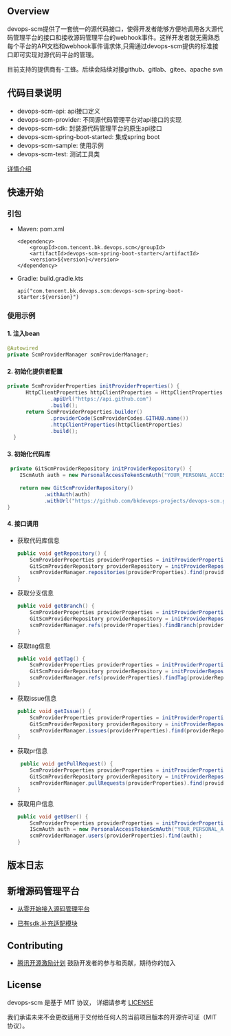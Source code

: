 ## Overview
devops-scm提供了一套统一的源代码接口，使得开发者能够方便地调用各大源代码管理平台的接口和接收源码管理平台的webhook事件。这样开发者就无需熟悉每个平台的API文档和webhook事件请求体,只需通过devops-scm提供的标准接口即可实现对源代码平台的管理。

目前支持的提供商有-工蜂。后续会陆续对接github、gitlab、gitee、apache svn

## 代码目录说明
- devops-scm-api: api接口定义
- devops-scm-provider: 不同源代码管理平台对api接口的实现
- devops-scm-sdk: 封装源代码管理平台的原生api接口
- devops-scm-spring-boot-started: 集成spring boot
- devops-scm-sample: 使用示例
- devops-scm-test: 测试工具类

[详情介绍](./doc/PROJECT_STRUCTURE.md)

## 快速开始
### 引包
- Maven: pom.xml
    ```
    <dependency>
        <groupId>com.tencent.bk.devops.scm</groupId>
        <artifactId>devops-scm-spring-boot-starter</artifactId>
        <version>${version}</version>
    </dependency>
    ```
- Gradle: build.gradle.kts
    ```
    api("com.tencent.bk.devops.scm:devops-scm-spring-boot-starter:${version}")
    ```

### 使用示例

#### 1. 注入bean
  ```java
  @Autowired
  private ScmProviderManager scmProviderManager;
  ```
    
#### 2. 初始化提供者配置
  ```java
  private ScmProviderProperties initProviderProperties() {
        HttpClientProperties httpClientProperties = HttpClientProperties.builder()
                .apiUrl("https://api.github.com")
                .build();
        return ScmProviderProperties.builder()
                .providerCode(ScmProviderCodes.GITHUB.name())
                .httpClientProperties(httpClientProperties)
                .build();
    }
  ```
   
#### 3. 初始化代码库
  ```java
   private GitScmProviderRepository initProviderRepository() {
      IScmAuth auth = new PersonalAccessTokenScmAuth("YOUR_PERSONAL_ACCESS_TOKEN");
    
      return new GitScmProviderRepository()
              .withAuth(auth)
              .withUrl("https://github.com/bkdevops-projects/devops-scm.git");
  }
  ```

#### 4. 接口调用
- 获取代码库信息
    ```java
    public void getRepository() {
        ScmProviderProperties providerProperties = initProviderProperties();
        GitScmProviderRepository providerRepository = initProviderRepository();
        scmProviderManager.repositories(providerProperties).find(providerRepository);
    }
    ```
- 获取分支信息
    ```java
    public void getBranch() {
        ScmProviderProperties providerProperties = initProviderProperties();
        GitScmProviderRepository providerRepository = initProviderRepository();
        scmProviderManager.refs(providerProperties).findBranch(providerRepository, "master");
    }
    ```
- 获取tag信息
    ```java
    public void getTag() {
        ScmProviderProperties providerProperties = initProviderProperties();
        GitScmProviderRepository providerRepository = initProviderRepository();
        scmProviderManager.refs(providerProperties).findTag(providerRepository, "v1.0.0");
    }
    ```
- 获取issue信息
    ```java
    public void getIssue() {
        ScmProviderProperties providerProperties = initProviderProperties();
        GitScmProviderRepository providerRepository = initProviderRepository();
        scmProviderManager.issues(providerProperties).find(providerRepository, 1);
    }
    ```
- 获取pr信息
    ```java
     public void getPullRequest() {
        ScmProviderProperties providerProperties = initProviderProperties();
        GitScmProviderRepository providerRepository = initProviderRepository();
        scmProviderManager.pullRequests(providerProperties).find(providerRepository, 1);
    }
    ```
- 获取用户信息
    ```java
    public void getUser() {
        ScmProviderProperties providerProperties = initProviderProperties();
        IScmAuth auth = new PersonalAccessTokenScmAuth("YOUR_PERSONAL_ACCESS_TOKEN");
        scmProviderManager.users(providerProperties).find(auth);
    }
    ```

## 版本日志

## 新增源码管理平台
- [从零开始接入源码管理平台](./doc/ADD_PROVIDER.md)


- [已有sdk,补充适配模块](./doc/ADD_PROVIDER_SIMPLIFICATION.md)


## Contributing
- [腾讯开源激励计划](https://opensource.tencent.com/contribution) 鼓励开发者的参与和贡献，期待你的加入

## License
devops-scm 是基于 MIT 协议， 详细请参考 [LICENSE](LICENSE)

我们承诺未来不会更改适用于交付给任何人的当前项目版本的开源许可证（MIT 协议）。
